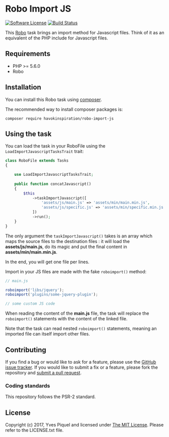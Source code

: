 # Robo Import JS

[![Software License](https://img.shields.io/badge/license-MIT-brightgreen.svg?style=flat-square)](LICENSE.txt)
[![Build Status](https://travis-ci.org/HavokInspiration/robo-import-js-import.svg?branch=master)](https://travis-ci.org/HavokInspiration/wrench)

This [Robo](https://github.com/consolidation/robo) task brings an import method for Javascript files. Think of it as an equivalent of the PHP include for Javascript files. 

## Requirements

- PHP >= 5.6.0
- Robo

## Installation

You can install this Robo task using [composer](http://getcomposer.org).

The recommended way to install composer packages is:

```
composer require havokinspiration/robo-import-js
```

## Using the task

You can load the task in your RoboFile using the `LoadImportJavascriptTasksTrait` trait:

```php
class RoboFile extends Tasks
{

    use LoadImportJavascriptTasksTrait;
    
    public function concatJavascript()
    {
        $this
            ->taskImportJavascript([
                'assets/js/main.js' => 'assets/min/main.min.js',
                'assets/js/specific.js' => 'assets/min/specific.min.js',
            ])
            ->run();
    }
}
```

The only argument the `taskImportJavascript()` takes is an array which maps the source files to the destination files : it will load the **assets/js/main.js**, do its magic and put the final content in **assets/min/main.min.js**.

In the end, you will get one file per lines. 

Import in your JS files are made with the fake `roboimport()` method:

```javascript
// main.js

roboimport('libs/jquery');
roboimport('plugins/some-jquery-plugin');

// some custom JS code
```

When reading the content of the **main.js** file, the task will replace the `roboimport()` statements with the content of the linked file.

Note that the task can read nested `roboimport()` statements, meaning an imported file can itself import other files.

## Contributing

If you find a bug or would like to ask for a feature, please use the [GitHub issue tracker](https://github.com/HavokInspiration/robo-import-js/issues).
If you would like to submit a fix or a feature, please fork the repository and [submit a pull request](https://github.com/HavokInspiration/robo-import-js/pulls).

### Coding standards

This repository follows the PSR-2 standard. 

## License

Copyright (c) 2017, Yves Piquel and licensed under [The MIT License](http://opensource.org/licenses/mit-license.php).
Please refer to the LICENSE.txt file.
